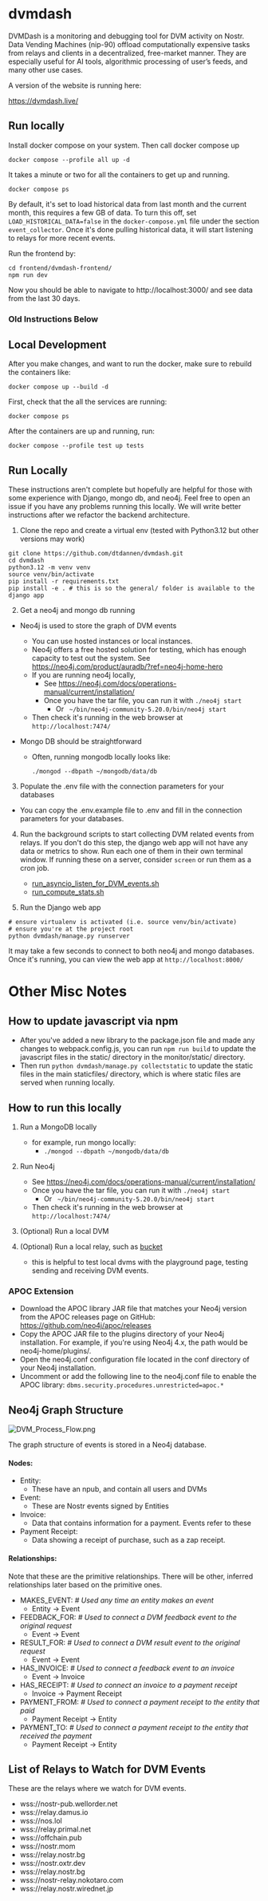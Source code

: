 # dvmdash

DVMDash is a monitoring and debugging tool for DVM activity on Nostr. Data Vending Machines (nip-90) offload computationally expensive tasks from relays and clients in a decentralized, free-market manner. They are especially useful for AI tools, algorithmic processing of user’s feeds, and many other use cases.


A version of the website is running here:

https://dvmdash.live/

## Run locally

Install docker compose on your system. Then call docker compose up

```commandline
docker compose --profile all up -d
```

It takes a minute or two for all the containers to get up and running.

```commandline
docker compose ps
```

By default, it's set to load historical data from last month and the current month, this requires a few GB of data. To turn this off, set `LOAD_HISTORICAL_DATA=false` in the `docker-compose.yml` file under the section `event_collector`. Once it's done pulling historical data, it will start listening to relays for more recent events.

Run the frontend by:

```commandline
cd frontend/dvmdash-frontend/
npm run dev
```

Now you should be able to navigate to http://localhost:3000/ and see data from the last 30 days.

### Old Instructions Below

## Local Development

After you make changes, and want to run the docker, make sure to rebuild the containers like:

```commandline
docker compose up --build -d
```

First, check that the all the services are running:

```commandline
docker compose ps
```

After the containers are up and running, run:

```commandline
docker compose --profile test up tests
```




## Run Locally

These instructions aren't complete but hopefully are helpful for those with some experience with Django, mongo db, and neo4j. Feel free to open an issue if you have any problems running this locally. We will write better instructions after we refactor the backend architecture. 

1. Clone the repo and create a virtual env (tested with Python3.12 but other versions may work)

```commandline
git clone https://github.com/dtdannen/dvmdash.git
cd dvmdash
python3.12 -m venv venv
source venv/bin/activate
pip install -r requirements.txt
pip install -e . # this is so the general/ folder is available to the django app
```

2. Get a neo4j and mongo db running

- Neo4j is used to store the graph of DVM events 
  - You can use hosted instances or local instances.
  - Neo4j offers a free hosted solution for testing, which has enough capacity to test out the system. See https://neo4j.com/product/auradb/?ref=neo4j-home-hero
  - If you are running neo4j locally, 
    - See https://neo4j.com/docs/operations-manual/current/installation/
    - Once you have the tar file, you can run it with `./neo4j start`
       - Or ` ~/bin/neo4j-community-5.20.0/bin/neo4j start`
   - Then check it's running in the web browser at `http://localhost:7474/`


- Mongo DB should be straightforward 
  - Often, running mongodb locally looks like: 
    ```commandline
    ./mongod --dbpath ~/mongodb/data/db
    ```
    
3. Populate the .env file with the connection parameters for your databases

- You can copy the .env.example file to .env and fill in the connection parameters for your databases.

4. Run the background scripts to start collecting DVM related events from relays. If you don't do this step, the django web app will not have any data or metrics to show. Run each one of them in their own terminal window. If running these on a server, consider `screen` or run them as a cron job.
 
   - [run_asyncio_listen_for_DVM_events.sh](scripts%2Frun_asyncio_listen_for_DVM_events.sh)
   - [run_compute_stats.sh](scripts%2Frun_compute_stats.sh)

5. Run the Django web app

```commandline
# ensure virtualenv is activated (i.e. source venv/bin/activate)
# ensure you're at the project root
python dvmdash/manage.py runserver
```

It may take a few seconds to connect to both neo4j and mongo databases. Once it's running, you can view the web app at `http://localhost:8000/`


# Other Misc Notes

## How to update javascript via npm

- After you've added a new library to the package.json file and made any changes to webpack.config.js, you can run `npm run build` to update the javascript files in the static/ directory in the monitor/static/ directory.
- Then run `python dvmdash/manage.py collectstatic` to update the static files in the main staticfiles/ directory, which is where static files are served when running locally.


## How to run this locally

1. Run a MongoDB locally

    - for example, run mongo locally:
      - `./mongod --dbpath ~/mongodb/data/db`

2. Run Neo4j

   - See https://neo4j.com/docs/operations-manual/current/installation/
   - Once you have the tar file, you can run it with `./neo4j start`
     - Or ` ~/bin/neo4j-community-5.20.0/bin/neo4j start`
   - Then check it's running in the web browser at `http://localhost:7474/`

3. (Optional) Run a local DVM
4. (Optional) Run a local relay, such as [bucket](https://github.com/coracle-social/bucket)
   - this is helpful to test local dvms with the playground page, testing sending and receiving DVM events.


### APOC Extension

- Download the APOC library JAR file that matches your Neo4j version from the APOC releases page on GitHub: https://github.com/neo4j/apoc/releases
- Copy the APOC JAR file to the plugins directory of your Neo4j installation. For example, if you're using Neo4j 4.x, the path would be neo4j-home/plugins/.
- Open the neo4j.conf configuration file located in the conf directory of your Neo4j installation.
- Uncomment or add the following line to the neo4j.conf file to enable the APOC library: `dbms.security.procedures.unrestricted=apoc.*`

## Neo4j Graph Structure

![DVM_Process_Flow.png](docs%2FDVM_Process_Flow.png)

The graph structure of events is stored in a Neo4j database.

#### Nodes:

- Entity:
  - These have an npub, and contain all users and DVMs
- Event:
  - These are Nostr events signed by Entities
- Invoice:
  - Data that contains information for a payment. Events refer to these
- Payment Receipt:
  - Data showing a receipt of purchase, such as a zap receipt.

#### Relationships:

Note that these are the primitive relationships. There will be other, inferred relationships later based on the primitive ones.

- MAKES_EVENT:  _# Used any time an entity makes an event_
  - Entity -> Event
- FEEDBACK_FOR:  _# Used to connect a DVM feedback event to the original request_
  - Event -> Event
- RESULT_FOR:  _# Used to connect a DVM result event to the original request_
  - Event -> Event
- HAS_INVOICE:  _# Used to connect a feedback event to an invoice_
  - Event -> Invoice
- HAS_RECEIPT:  _# Used to connect an invoice to a payment receipt_
  - Invoice -> Payment Receipt
- PAYMENT_FROM:  _# Used to connect a payment receipt to the entity that paid_
  - Payment Receipt -> Entity
- PAYMENT_TO:  _# Used to connect a payment receipt to the entity that received the payment_
  - Payment Receipt -> Entity


## List of Relays to Watch for DVM Events

These are the relays where we watch for DVM events.

- wss://nostr-pub.wellorder.net
- wss://relay.damus.io
- wss://nos.lol
- wss://relay.primal.net
- wss://offchain.pub
- wss://nostr.mom
- wss://relay.nostr.bg
- wss://nostr.oxtr.dev
- wss://relay.nostr.bg
- wss://nostr-relay.nokotaro.com
- wss://relay.nostr.wirednet.jp